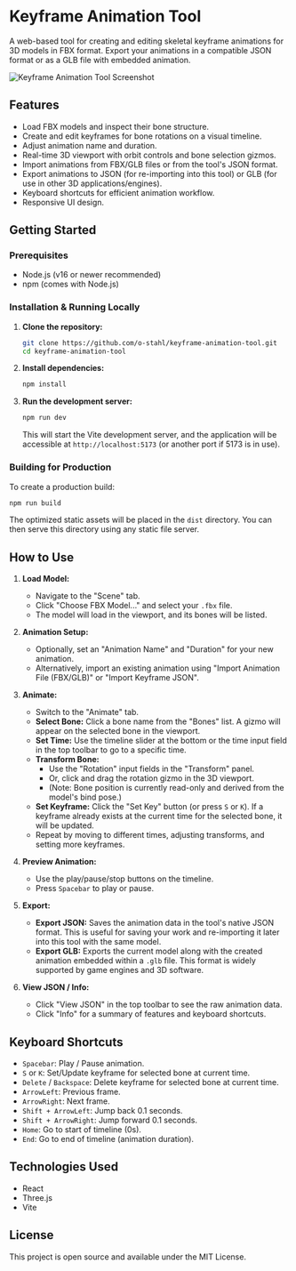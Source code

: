 # Keyframe Animation Tool

A web-based tool for creating and editing skeletal keyframe animations for 3D models in FBX format. Export your animations in a compatible JSON format or as a GLB file with embedded animation.

![Keyframe Animation Tool Screenshot](app-screenshot.png)

## Features

*   Load FBX models and inspect their bone structure.
*   Create and edit keyframes for bone rotations on a visual timeline.
*   Adjust animation name and duration.
*   Real-time 3D viewport with orbit controls and bone selection gizmos.
*   Import animations from FBX/GLB files or from the tool's JSON format.
*   Export animations to JSON (for re-importing into this tool) or GLB (for use in other 3D applications/engines).
*   Keyboard shortcuts for efficient animation workflow.
*   Responsive UI design.

## Getting Started

### Prerequisites

*   Node.js (v16 or newer recommended)
*   npm (comes with Node.js)

### Installation & Running Locally

1.  **Clone the repository:**
    ```bash
    git clone https://github.com/o-stahl/keyframe-animation-tool.git
    cd keyframe-animation-tool
    ```

2.  **Install dependencies:**
    ```bash
    npm install
    ```

3.  **Run the development server:**
    ```bash
    npm run dev
    ```
    This will start the Vite development server, and the application will be accessible at `http://localhost:5173` (or another port if 5173 is in use).

### Building for Production

To create a production build:

```bash
npm run build
```

The optimized static assets will be placed in the `dist` directory. You can then serve this directory using any static file server.

## How to Use

1.  **Load Model:**
    *   Navigate to the "Scene" tab.
    *   Click "Choose FBX Model..." and select your `.fbx` file.
    *   The model will load in the viewport, and its bones will be listed.

2.  **Animation Setup:**
    *   Optionally, set an "Animation Name" and "Duration" for your new animation.
    *   Alternatively, import an existing animation using "Import Animation File (FBX/GLB)" or "Import Keyframe JSON".

3.  **Animate:**
    *   Switch to the "Animate" tab.
    *   **Select Bone:** Click a bone name from the "Bones" list. A gizmo will appear on the selected bone in the viewport.
    *   **Set Time:** Use the timeline slider at the bottom or the time input field in the top toolbar to go to a specific time.
    *   **Transform Bone:**
        *   Use the "Rotation" input fields in the "Transform" panel.
        *   Or, click and drag the rotation gizmo in the 3D viewport.
        *   (Note: Bone position is currently read-only and derived from the model's bind pose.)
    *   **Set Keyframe:** Click the "Set Key" button (or press `S` or `K`). If a keyframe already exists at the current time for the selected bone, it will be updated.
    *   Repeat by moving to different times, adjusting transforms, and setting more keyframes.

4.  **Preview Animation:**
    *   Use the play/pause/stop buttons on the timeline.
    *   Press `Spacebar` to play or pause.

5.  **Export:**
    *   **Export JSON:** Saves the animation data in the tool's native JSON format. This is useful for saving your work and re-importing it later into this tool with the same model.
    *   **Export GLB:** Exports the current model along with the created animation embedded within a `.glb` file. This format is widely supported by game engines and 3D software.

6.  **View JSON / Info:**
    *   Click "View JSON" in the top toolbar to see the raw animation data.
    *   Click "Info" for a summary of features and keyboard shortcuts.

## Keyboard Shortcuts

*   `Spacebar`: Play / Pause animation.
*   `S` or `K`: Set/Update keyframe for selected bone at current time.
*   `Delete` / `Backspace`: Delete keyframe for selected bone at current time.
*   `ArrowLeft`: Previous frame.
*   `ArrowRight`: Next frame.
*   `Shift + ArrowLeft`: Jump back 0.1 seconds.
*   `Shift + ArrowRight`: Jump forward 0.1 seconds.
*   `Home`: Go to start of timeline (0s).
*   `End`: Go to end of timeline (animation duration).

## Technologies Used

*   React
*   Three.js
*   Vite

## License

This project is open source and available under the MIT License.